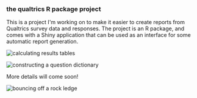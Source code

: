 ### the qualtrics R package project

This is a project I'm working on to make it easier to create reports from 
Qualtrics survey data and responses. The project is an R package, and 
comes with a Shiny application that can be used as an interface for 
some automatic report generation. 

![calculating results tables](https://giant.gfycat.com/PerfumedTangibleAfricangroundhornbill.gif)

![constructing a question dictionary](https://giant.gfycat.com/ThoughtfulCreamyKoalabear.gif)

More details will come soon!

![bouncing off a rock ledge](https://media.giphy.com/media/3oEdvd6Cv6VAFFWESI/giphy.gif)
